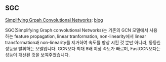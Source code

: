 ## SGC 

[Simplifying Grpah Convolutional Networks](https://arxiv.org/pdf/1902.07153.pdf): [blog](https://ok-lab.tistory.com/224)

SGC(Simplifying Graph convolutional Networks)는 기존의 GCN 모델에서 사용하는 
feature propagation, linear tranformation, non-linearity에서 linear transformation과 non-linearity를 제거하여 속도를 향상 시킨 것 뿐만 아니라, 
동등한 성능을 발휘하는 모델입니다. GCN보다 최대 8배 이상 속도가 빠르며, FastGCN보다는 성능이 개선된 것을 보여주었습니다. 
